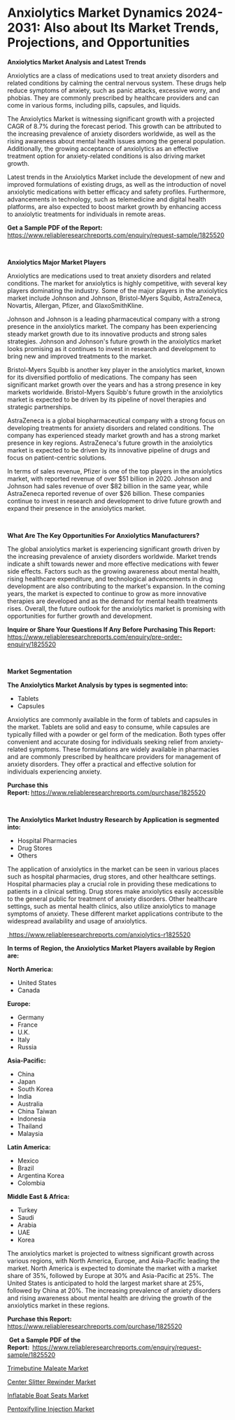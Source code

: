 <p><h1>Anxiolytics Market Dynamics 2024-2031: Also about Its Market Trends, Projections, and Opportunities</h1></p><p><strong>Anxiolytics Market Analysis and Latest Trends</strong></p>
<p><p>Anxiolytics are a class of medications used to treat anxiety disorders and related conditions by calming the central nervous system. These drugs help reduce symptoms of anxiety, such as panic attacks, excessive worry, and phobias. They are commonly prescribed by healthcare providers and can come in various forms, including pills, capsules, and liquids.</p><p>The Anxiolytics Market is witnessing significant growth with a projected CAGR of 8.7% during the forecast period. This growth can be attributed to the increasing prevalence of anxiety disorders worldwide, as well as the rising awareness about mental health issues among the general population. Additionally, the growing acceptance of anxiolytics as an effective treatment option for anxiety-related conditions is also driving market growth.</p><p>Latest trends in the Anxiolytics Market include the development of new and improved formulations of existing drugs, as well as the introduction of novel anxiolytic medications with better efficacy and safety profiles. Furthermore, advancements in technology, such as telemedicine and digital health platforms, are also expected to boost market growth by enhancing access to anxiolytic treatments for individuals in remote areas.</p></p>
<p><strong>Get a Sample PDF of the Report:&nbsp;</strong> <a href="https://www.reliableresearchreports.com/enquiry/request-sample/1825520">https://www.reliableresearchreports.com/enquiry/request-sample/1825520</a></p>
<p>&nbsp;</p>
<p><strong>Anxiolytics Major Market Players</strong></p>
<p><p>Anxiolytics are medications used to treat anxiety disorders and related conditions. The market for anxiolytics is highly competitive, with several key players dominating the industry. Some of the major players in the anxiolytics market include Johnson and Johnson, Bristol-Myers Squibb, AstraZeneca, Novartis, Allergan, Pfizer, and GlaxoSmithKline.</p><p>Johnson and Johnson is a leading pharmaceutical company with a strong presence in the anxiolytics market. The company has been experiencing steady market growth due to its innovative products and strong sales strategies. Johnson and Johnson's future growth in the anxiolytics market looks promising as it continues to invest in research and development to bring new and improved treatments to the market.</p><p>Bristol-Myers Squibb is another key player in the anxiolytics market, known for its diversified portfolio of medications. The company has seen significant market growth over the years and has a strong presence in key markets worldwide. Bristol-Myers Squibb's future growth in the anxiolytics market is expected to be driven by its pipeline of novel therapies and strategic partnerships.</p><p>AstraZeneca is a global biopharmaceutical company with a strong focus on developing treatments for anxiety disorders and related conditions. The company has experienced steady market growth and has a strong market presence in key regions. AstraZeneca's future growth in the anxiolytics market is expected to be driven by its innovative pipeline of drugs and focus on patient-centric solutions.</p><p>In terms of sales revenue, Pfizer is one of the top players in the anxiolytics market, with reported revenue of over $51 billion in 2020. Johnson and Johnson had sales revenue of over $82 billion in the same year, while AstraZeneca reported revenue of over $26 billion. These companies continue to invest in research and development to drive future growth and expand their presence in the anxiolytics market.</p></p>
<p>&nbsp;</p>
<p><strong>What Are The Key Opportunities For Anxiolytics Manufacturers?</strong></p>
<p><p>The global anxiolytics market is experiencing significant growth driven by the increasing prevalence of anxiety disorders worldwide. Market trends indicate a shift towards newer and more effective medications with fewer side effects. Factors such as the growing awareness about mental health, rising healthcare expenditure, and technological advancements in drug development are also contributing to the market's expansion. In the coming years, the market is expected to continue to grow as more innovative therapies are developed and as the demand for mental health treatments rises. Overall, the future outlook for the anxiolytics market is promising with opportunities for further growth and development.</p></p>
<p><strong>Inquire or Share Your Questions If Any Before Purchasing This Report:</strong> <a href="https://www.reliableresearchreports.com/enquiry/pre-order-enquiry/1825520">https://www.reliableresearchreports.com/enquiry/pre-order-enquiry/1825520</a></p>
<p>&nbsp;</p>
<p><strong>Market Segmentation</strong></p>
<p><strong>The Anxiolytics Market Analysis by types is segmented into:</strong></p>
<p><ul><li>Tablets</li><li>Capsules</li></ul></p>
<p><p>Anxiolytics are commonly available in the form of tablets and capsules in the market. Tablets are solid and easy to consume, while capsules are typically filled with a powder or gel form of the medication. Both types offer convenient and accurate dosing for individuals seeking relief from anxiety-related symptoms. These formulations are widely available in pharmacies and are commonly prescribed by healthcare providers for management of anxiety disorders. They offer a practical and effective solution for individuals experiencing anxiety.</p></p>
<p><strong>Purchase this Report:&nbsp;</strong><a href="https://www.reliableresearchreports.com/purchase/1825520">https://www.reliableresearchreports.com/purchase/1825520</a></p>
<p>&nbsp;</p>
<p><strong>The Anxiolytics Market Industry Research by Application is segmented into:</strong></p>
<p><ul><li>Hospital Pharmacies</li><li>Drug Stores</li><li>Others</li></ul></p>
<p><p>The application of anxiolytics in the market can be seen in various places such as hospital pharmacies, drug stores, and other healthcare settings. Hospital pharmacies play a crucial role in providing these medications to patients in a clinical setting. Drug stores make anxiolytics easily accessible to the general public for treatment of anxiety disorders. Other healthcare settings, such as mental health clinics, also utilize anxiolytics to manage symptoms of anxiety. These different market applications contribute to the widespread availability and usage of anxiolytics.</p></p>
<p><a href="https://www.reliableresearchreports.com/anxiolytics-r1825520">&nbsp;https://www.reliableresearchreports.com/anxiolytics-r1825520</a></p>
<p><strong>In terms of Region, the Anxiolytics Market Players available by Region are:</strong></p>
<p>
    <p> <strong> North America: </strong>
        <ul>
            <li>United States</li>
            <li>Canada</li>
        </ul>
        </p> 
    <p> <strong> Europe: </strong>
        <ul>
            <li>Germany</li>
            <li>France</li>
            <li>U.K.</li>
            <li>Italy</li>
            <li>Russia</li>
        </ul>
        </p> 
    <p> <strong> Asia-Pacific: </strong>
        <ul>
            <li>China</li>
            <li>Japan</li>
            <li>South Korea</li>
            <li>India</li>
            <li>Australia</li>
            <li>China Taiwan</li>
            <li>Indonesia</li>
            <li>Thailand</li>
            <li>Malaysia</li>
        </ul>
        </p> 
    <p> <strong> Latin America: </strong>
        <ul>
            <li>Mexico</li>
            <li>Brazil</li>
            <li>Argentina Korea</li>
            <li>Colombia</li>
        </ul>
        </p> 
    <p> <strong> Middle East & Africa: </strong>
        <ul>
            <li>Turkey</li>
            <li>Saudi</li>
            <li>Arabia</li>
            <li>UAE</li>
            <li>Korea</li>
        </ul>
    </p>
    </p>
<p><p>The anxiolytics market is projected to witness significant growth across various regions, with North America, Europe, and Asia-Pacific leading the market. North America is expected to dominate the market with a market share of 35%, followed by Europe at 30% and Asia-Pacific at 25%. The United States is anticipated to hold the largest market share at 25%, followed by China at 20%. The increasing prevalence of anxiety disorders and rising awareness about mental health are driving the growth of the anxiolytics market in these regions.</p></p>
<p><strong>Purchase this Report: </strong><a href="https://www.reliableresearchreports.com/purchase/1825520">https://www.reliableresearchreports.com/purchase/1825520</a></p>
<p>&nbsp;<strong>Get a Sample PDF of the Report:&nbsp;&nbsp;</strong><a href="https://www.reliableresearchreports.com/enquiry/request-sample/1825520">https://www.reliableresearchreports.com/enquiry/request-sample/1825520</a></p>
<p><strong></strong></p>
<p><p><a href="https://github.com/arionmp/Market-Research-Report-List-3/blob/main/trimebutine-maleate-market.md">Trimebutine Maleate Market</a></p><p><a href="https://www.linkedin.com/pulse/center-slitter-rewinder-market-research-report-its-history-5k8sc">Center Slitter Rewinder Market</a></p><p><a href="https://www.linkedin.com/pulse/decoding-inflatable-boat-seats-market-metrics-share-trends-growth-h5bpf">Inflatable Boat Seats Market</a></p><p><a href="https://github.com/markusgodoy/Market-Research-Report-List-3/blob/main/pentoxifylline-injection-market.md">Pentoxifylline Injection Market</a></p></p>